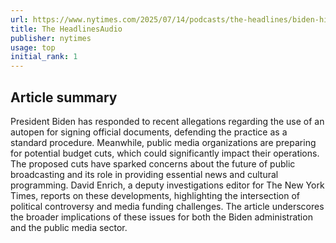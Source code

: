 ```yaml
---
url: https://www.nytimes.com/2025/07/14/podcasts/the-headlines/biden-hits-back-on-autopen-claims-and-public-media-braces-for-cuts.html
title: The HeadlinesAudio
publisher: nytimes
usage: top
initial_rank: 1
---
```

## Article summary
President Biden has responded to recent allegations regarding the use of an autopen for signing official documents, defending the practice as a standard procedure. Meanwhile, public media organizations are preparing for potential budget cuts, which could significantly impact their operations. The proposed cuts have sparked concerns about the future of public broadcasting and its role in providing essential news and cultural programming. David Enrich, a deputy investigations editor for The New York Times, reports on these developments, highlighting the intersection of political controversy and media funding challenges. The article underscores the broader implications of these issues for both the Biden administration and the public media sector.
